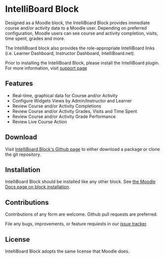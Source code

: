 # IntelliBoard Block

Designed as a Moodle block, the IntelliBoard Block provides immediate course and/or activity data to a Moodle user.  Depending on preferred configuration, Moodle users can see course and activity completion, visits, time spent, grades and more.

The IntelliBoard block also provides the role-appropriate IntelliBoard links (i.e. Learner Dashboard, Instructor Dashboard, IntelliBoard.net).

Prior to installing the IntelliBoard Block, please install the IntelliBoard plugin.  For more information, visit [support page][support]

## Features

* Real-time, graphical data for Course and/or Activity
* Configure Widgets Views by Admin/Instructor and Learner
* Review Course and/or Activity Completions
* Review Course and/or Activity Grades, Visits and Time Spent
* Review Course and/or Activity Grade Performance
* Review Live Course Action

## Download

Visit [IntelliBoard Block's Github page][intelliboard_github] to either download a package or clone the git repository.

## Installation

IntelliBoard Block should be installed like any other block. See [the Moodle Docs page on block installation][block_doc].

## Contributions

Contributions of any form are welcome. Github pull requests are preferred.

File any bugs, improvements, or feature requiests in our [issue tracker][issues].

## License

IntelliBoard Block adopts the same license that Moodle does.


[intelliboard_github]: https://github.com/intelliboard/intelliboard_block
[block_doc]: http://docs.moodle.org/20/en/Installing_contributed_modules_or_plugins#Block_installation
[issues]: https://github.com/intelliboard/intelliboard_block/issues
[support]: https://support.intelliboard.net/hc/en-us/categories/115000739583-IntelliBoard-Block
